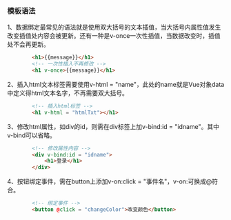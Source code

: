 ### 模板语法

1、数据绑定最常见的语法就是使用双大括号的文本插值，当大括号内属性值发生改变插值处内容会被更新。还有一种是v-once一次性插值，当数据改变时，插值处不会再更新。

```html
		<h1>{{message}}</h1>
        <!-- 一次性插入不再修改 -->
        <h1 v-once>{{message}}</h1>
```

2、插入html文本标签需要使用v-html = "name"，此处的name就是Vue对象data中定义得html文本名字，不再需要双大括号。

```html
		<!-- 插入html标签 -->
        <h1 v-html = "htmlTxt"></h1>
```

3、修改html属性，如div的id，则需在div标签上加v-bind:id = "idname"。其中v-bind可以省略。

```html
		<!-- 修改属性内容 -->
        <div v-bind:id = "idname">
            <h1>登录</h1>
        </div>
```

4、按钮绑定事件，需在button上添加v-on:click = "事件名"，v-on:可换成@符合。

~~~html
		<!-- 绑定事件 -->
        <button @click = "changeColor">改变颜色</button>
~~~


